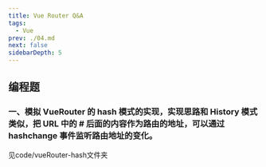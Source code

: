 ```yaml
---
title: Vue Router Q&A
tags: 
  - Vue
prev: ./04.md
next: false
sidebarDepth: 5
---
```


## 编程题
### 一、模拟 VueRouter 的 hash 模式的实现，实现思路和 History 模式类似，把 URL 中的 # 后面的内容作为路由的地址，可以通过 hashchange 事件监听路由地址的变化。

见code/vueRouter-hash文件夹